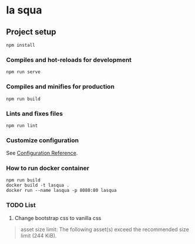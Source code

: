 # la squa

## Project setup
```
npm install
```

### Compiles and hot-reloads for development
```
npm run serve
```

### Compiles and minifies for production
```
npm run build
```

### Lints and fixes files
```
npm run lint
```

### Customize configuration
See [Configuration Reference](https://cli.vuejs.org/config/).


### How to run docker container
```
npm run build
docker build -t lasqua .
docker run --name lasqua -p 8080:80 lasqua
```

### TODO List
1. Change bootstrap css to vanilla css
> asset size limit: The following asset(s) exceed the recommended size limit (244 KiB).